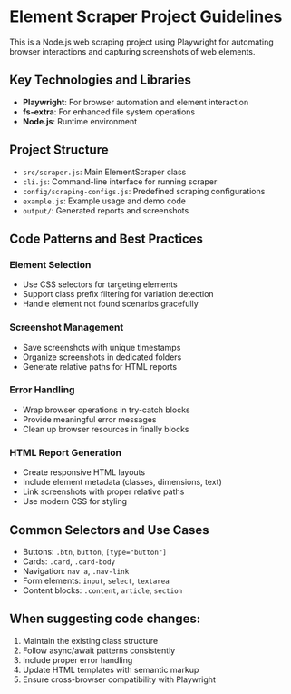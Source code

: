 <!-- Use this file to provide workspace-specific custom instructions to Copilot. For more details, visit https://code.visualstudio.com/docs/copilot/copilot-customization#_use-a-githubcopilotinstructionsmd-file -->

# Element Scraper Project Guidelines

This is a Node.js web scraping project using Playwright for automating browser interactions and capturing screenshots of web elements.

## Key Technologies and Libraries

- **Playwright**: For browser automation and element interaction
- **fs-extra**: For enhanced file system operations
- **Node.js**: Runtime environment

## Project Structure

- `src/scraper.js`: Main ElementScraper class
- `cli.js`: Command-line interface for running scraper
- `config/scraping-configs.js`: Predefined scraping configurations
- `example.js`: Example usage and demo code
- `output/`: Generated reports and screenshots

## Code Patterns and Best Practices

### Element Selection

- Use CSS selectors for targeting elements
- Support class prefix filtering for variation detection
- Handle element not found scenarios gracefully

### Screenshot Management

- Save screenshots with unique timestamps
- Organize screenshots in dedicated folders
- Generate relative paths for HTML reports

### Error Handling

- Wrap browser operations in try-catch blocks
- Provide meaningful error messages
- Clean up browser resources in finally blocks

### HTML Report Generation

- Create responsive HTML layouts
- Include element metadata (classes, dimensions, text)
- Link screenshots with proper relative paths
- Use modern CSS for styling

## Common Selectors and Use Cases

- Buttons: `.btn`, `button`, `[type="button"]`
- Cards: `.card`, `.card-body`
- Navigation: `nav a`, `.nav-link`
- Form elements: `input`, `select`, `textarea`
- Content blocks: `.content`, `article`, `section`

## When suggesting code changes:

1. Maintain the existing class structure
2. Follow async/await patterns consistently
3. Include proper error handling
4. Update HTML templates with semantic markup
5. Ensure cross-browser compatibility with Playwright
